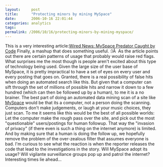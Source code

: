 ```yaml
---
layout:     post
title:      "Protecting minors by mining MySpace"
date:       2006-10-16 22:01:44
categories: analytics
tags:  
permalink: /2006/10/16/protecting-minors-by-mining-myspace/
---
```

This is a very interesting article:[Wired News: MySpace Predator Caught by Code](http://wired.com/news/technology/0,71948-0.html?tw=wn_index_1) Finally, a mashup that does something useful. :)Â  As the article points out there are certain patterns of usage that probably would raise red flags. What surprises me the most though is people aren't excited about this type of technology being used. Given the large size of the user base of MySpace, it is pretty impractical to have a set of eyes on every user and every posting that goes on. Granted, there is a real possibility of false hits when doing an automated search like this. But given that a computer can sift through the set of millions of possible hits and narrow it down to a few hundred (which can then be followed up by a human), to me it is a no brainer. The best part of doing an automated data mining scan of a site like [MySpace](http://myspace.com) would be that its a computer, not a person doing the scanning. Computers don't make judgements, or laugh at your music choices, they just scan. To me it seems like this would be the best of all possible worlds: Let the computer make the rough pass over the site, and pick out the most "questionable" users/postings for human followup. That way the "invasion of privacy" (if there even is such a thing on the internet anymore) is limited. And by making sure that a human is doing the follow up, we hopefully remove the problem of the over-zealous filter that assumes everyone is bad. I'm curious to see what the reaction is when the reporter releases the code that lead to the investigations in the story. Will MySpace adopt its usage? Will vigilante surveillance groups pop up and patrol the internet? Interesting times lie ahead...
